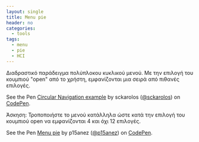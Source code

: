 ```yaml
---
layout: single
title: Menu pie
header: no
categories:
  - tools
tags:
  - menu
  - pie
  - HCI
---
```


Διαδραστικό παράδειγμα πολύπλοκου κυκλικού μενού. Με την επιλογή του κουμπιού "open" από το χρήστη, εμφανίζονται μια σειρά από πιθανές επιλογές.

<p data-height="350" data-theme-id="17517" data-slug-hash="eNwepm" data-default-tab="result" data-user="sckarolos" class='codepen'>See the Pen <a href='https://codepen.io/sckarolos/pen/eNwepm/'>Circular Navigation example</a> by sckarolos (<a href='https://codepen.io/sckarolos'>@sckarolos</a>) on <a href='https://codepen.io'>CodePen</a>.</p>
<script async src="//assets.codepen.io/assets/embed/ei.js"></script>

Άσκηση: Τροποποιήστε το μενού κατάλληλα ώστε κατά την επιλογή του κουμπιού open να εμφανίζονται 4 και όχι 12 επιλογές.

<p data-height="350" data-theme-id="17517" data-slug-hash="eNwepm" data-default-tab="result" data-user="p15anez" class='codepen'>See the Pen <a href='https://codepen.io/p15anez/pen/rNLvyEK'>Menu pie</a> by p15anez (<a href='https://codepen.io/p15anez'>@p15anez</a>) on <a href='https://codepen.io'>CodePen</a>.</p>
<script async src="//assets.codepen.io/assets/embed/ei.js"></script>
